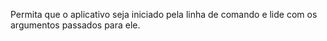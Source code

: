 ﻿Permita que o aplicativo seja iniciado pela linha de comando e lide com os argumentos passados para ele.
